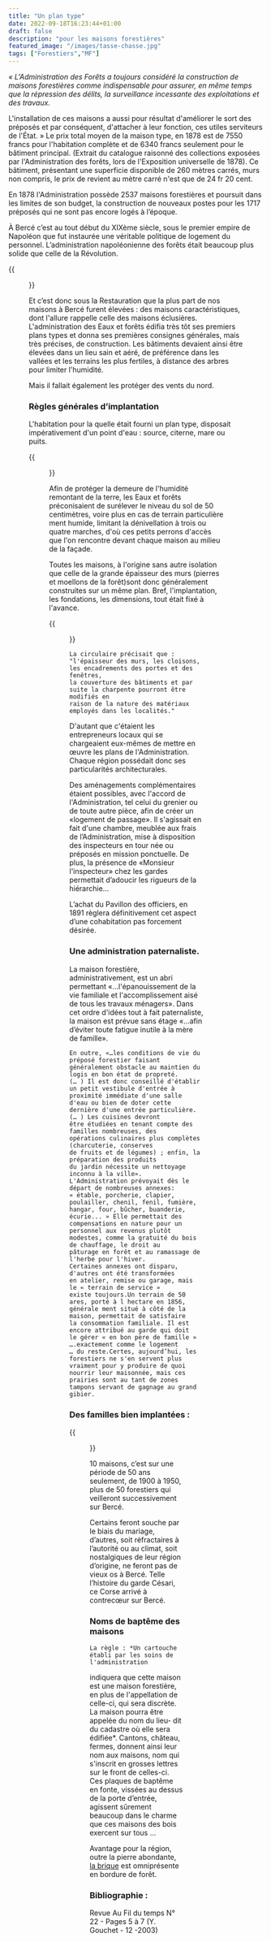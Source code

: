 ```yaml
---
title: "Un plan type"
date: 2022-09-18T16:23:44+01:00
draft: false
description: "pour les maisons forestières"
featured_image: "/images/tasse-chasse.jpg"
tags: ["Forestiers","MF"]
---
```


*« L'Administration des Forêts a toujours considéré la construction 
de maisons forestières comme indispensable pour assurer, en même temps
que la répression des délits, la surveillance incessante 
des exploitations et des travaux.* 

L'installation de ces maisons a aussi pour résultat d'améliorer le sort
des préposés et par conséquent, d'attacher à leur fonction, 
ces utiles serviteurs de l'État. » Le prix total moyen de la maison type,
en 1878 est de 7550 francs pour l'habitation complète et de 6340 francs
seulement pour le bâtiment principal. (Extrait du catalogue raisonné des 
collections exposées par l'Administration des forêts, lors de 
l'Exposition universelle de 1878).
Ce bâtiment, présentant une superficie disponible de 260 mètres carrés, 
murs non compris, le prix de revient au mètre carré n'est que de 24 fr 20 cent. 

En 1878 l'Administration possède 2537 maisons forestières et poursuit 
dans les limites de son budget, la construction de nouveaux postes pour
les 1717 préposés qui ne sont pas encore logés à l’époque.

À Bercé c’est au tout début du XIXème siècle, sous le premier empire de Napoléon
que fut instaurée une véritable politique de logement du personnel. 
L’administration napoléonienne des forêts était beaucoup plus solide 
que celle de la Révolution. 

{{<figure src="/images/articles/maison.jpg" title="Une implantation progressive">}}

Et c’est donc sous la Restauration que la plus part de nos maisons 
  à Bercé furent élevées : des maisons caractéristiques, dont l'allure 
  rappelle celle des maisons éclusières. L'administration des Eaux et forêts 
  édifia très tôt ses premiers plans types et donna ses premières consignes
  générales, mais très précises, de construction. 
  Les bâtiments devaient ainsi être élevées dans un lieu sain et aéré,
  de préférence dans les vallées et les terrains les plus fertiles,
  à distance des arbres pour limiter l'humidité.
  
Mais il fallait également les protéger des vents du nord.
  
### Règles générales d’implantation 
  
L'habitation pour la quelle était fourni un plan type, disposait impérativement
  d'un point d'eau : source, citerne, mare ou puits.
  
  {{<figure src="/images/articles/1980etangs.jpg" title="Un cartouche au dessus de la porte d'entrée">}}
  
Afin de protéger la demeure de l'humidité remontant de la terre, 
  les Eaux et forêts préconisaient de surélever le niveau du sol de 50 centimètres,
  voire plus en cas de terrain particulière ment humide, 
  limitant la dénivellation à trois ou quatre marches, 
  d'où ces petits perrons d'accès que l'on rencontre devant 
  chaque maison au milieu de la façade. 
  
Toutes les maisons, à l'origine sans autre isolation que celle de la grande
  épaisseur des murs (pierres et moellons de la forêt)sont donc généralement
  construites sur un même plan. Bref, l'implantation, les fondations, 
  les dimensions, tout était fixé à l'avance. 
  
  {{<figure src="/images/articles/etangsplan.jpg" title="Modifications de 1950">}}
  
    La circulaire précisait que :  
    "l'épaisseur des murs, les cloisons, les encadrements des portes et des fenêtres, 
    la couverture des bâtiments et par suite la charpente pourront être modifiés en
    raison de la nature des matériaux employés dans les localités."
  
D'autant que c'étaient les entrepreneurs locaux qui se chargeaient 
  eux-mêmes de mettre en œuvre les plans de l'Administration. 
  Chaque région possédait donc ses particularités architecturales.
  
Des aménagements complémentaires étaient possibles, 
  avec l'accord de l'Administration, tel celui du grenier ou de 
  toute autre pièce, afin de créer un «logement de passage». 
  Il s'agissait en fait d'une chambre, meublée aux frais de l’Administration,
  mise à disposition des inspecteurs en tour née ou préposés en mission ponctuelle.
  De plus, la présence de «Monsieur l'inspecteur» chez les gardes
  permettait d’adoucir les rigueurs de la hiérarchie... 
  
  L’achat du Pavillon des officiers, en 1891 règlera définitivement 
  cet aspect d’une cohabitation pas forcement désirée.
  
### Une administration paternaliste.
  
La maison forestière, administrativement, est un abri permettant 
  «…l'épanouissement de la vie familiale et l'accomplissement 
  aisé de tous les travaux ménagers». 
Dans cet ordre d'idées tout à fait paternaliste, 
  la maison est prévue sans étage «…afin d’éviter 
  toute fatigue inutile à la mère de famille». 
  
    En outre, «…les conditions de vie du préposé forestier faisant 
    généralement obstacle au maintien du logis en bon état de propreté.
    (… ) Il est donc conseillé d'établir un petit vestibule d'entrée à 
    proximité immédiate d'une salle d'eau ou bien de doter cette 
    dernière d'une entrée particulière. (… ) Les cuisines devront 
    être étudiées en tenant compte des familles nombreuses, des 
    opérations culinaires plus complètes (charcuterie, conserves 
    de fruits et de légumes) ; enfin, la préparation des produits 
    du jardin nécessite un nettoyage inconnu à la ville». 
    L'Administration prévoyait dès le départ de nombreuses annexes:
    « étable, porcherie, clapier, poulailler, chenil, fenil, fumière,
    hangar, four, bûcher, buanderie, écurie... » Elle permettait des
    compensations en nature pour un personnel aux revenus plutôt 
    modestes, comme la gratuité du bois de chauffage, le droit au 
    pâturage en forêt et au ramassage de l'herbe pour l'hiver. 
    Certaines annexes ont disparu, d'autres ont été transformées 
    en atelier, remise ou garage, mais le « terrain de service » 
    existe toujours.Un terrain de 50 ares, porté à l hectare en 1856, 
    générale ment situé à côté de la maison, permettait de satisfaire
    la consommation familiale. Il est encore attribué au garde qui doit
    le gérer « en bon père de famille » ….exactement comme le logement 
    … du reste.Certes, aujourd’hui, les forestiers ne s'en servent plus
    vraiment pour y produire de quoi nourrir leur maisonnée, mais ces 
    prairies sont au tant de zones tampons servant de gagnage au grand gibier.
  
### Des familles bien implantées :
  
{{<figure src="/images/articles/mf-carte.jpg" title="Maillage du territoire">}}

10 maisons, c’est sur une période de 50 ans seulement, de 1900 à 1950, plus de 50 forestiers qui veilleront successivement sur Bercé. 
  
  Certains feront souche par le biais du mariage, d’autres, soit réfractaires à l’autorité ou au climat, soit nostalgiques de leur région d’origine, ne feront pas de vieux os à Bercé. Telle l’histoire du garde Césari, ce Corse arrivé à contrecœur sur Bercé.

### Noms de baptême des maisons

	La règle : *Un cartouche établi par les soins de l'administration 
  indiquera que cette maison est une maison forestière, en plus de 
  l'appellation de celle-ci, qui sera discrète. 
  La maison pourra être appelée du nom du lieu- dit du cadastre 
  où elle sera édifiée*. 
  Cantons, château, fermes, donnent ainsi leur nom aux maisons, 
  nom qui s'inscrit en grosses lettres sur le front de celles-ci.
  Ces plaques de baptême en fonte, vissées au dessus de la porte d’entrée, 
  agissent sûrement beaucoup dans le charme que ces maisons des bois exercent sur tous ...  
	
Avantage pour la région, outre la pierre abondante, 
[la brique](/articles/pdf/labriqueaberce.pdf) est omniprésente en bordure de forêt.
	
### Bibliographie : 
	
Revue Au Fil du temps N° 22 - Pages 5 à  7 (Y. Gouchet - 12 -2003)
